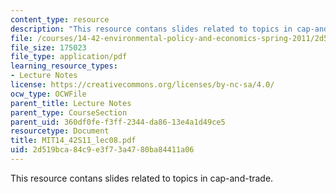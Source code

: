 ```yaml
---
content_type: resource
description: "This resource contans slides related to topics in cap-and-trade.\r\n"
file: /courses/14-42-environmental-policy-and-economics-spring-2011/2d519bca84c9e3f73a4780ba84411a06_MIT14_42S11_lec08.pdf
file_size: 175023
file_type: application/pdf
learning_resource_types:
- Lecture Notes
license: https://creativecommons.org/licenses/by-nc-sa/4.0/
ocw_type: OCWFile
parent_title: Lecture Notes
parent_type: CourseSection
parent_uid: 360df0fe-f3ff-2344-da86-13e4a1d49ce5
resourcetype: Document
title: MIT14_42S11_lec08.pdf
uid: 2d519bca-84c9-e3f7-3a47-80ba84411a06
---
```

This resource contans slides related to topics in cap-and-trade.
